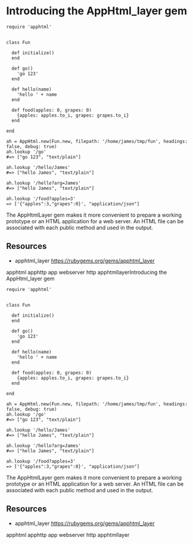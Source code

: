 # Introducing the AppHtml_layer gem


    require 'apphtml'


    class Fun

      def initialize()
      end

      def go()
        'go 123'
      end

      def hello(name)
        'hello ' + name
      end

      def food(apples: 0, grapes: 0)
        {apples: apples.to_i, grapes: grapes.to_i}
      end

    end

    ah = AppHtml.new(Fun.new, filepath: '/home/james/tmp/fun', headings: false, debug: true)
    ah.lookup '/go'
    #=> ["go 123", "text/plain"] 

    ah.lookup '/hello/James'
    #=> ["hello James", "text/plain"] 

    ah.lookup '/hello?arg=James'
    #=> ["hello James", "text/plain"] 

    ah.lookup '/food?apples=3'
    => ['{"apples":3,"grapes":0}', "application/json"] 

The AppHtmlLayer gem makes it more convenient to prepare a working prototype or an HTML application for a web server. An HTML file can be associated with each public method and used in the output.

## Resources

* apphtml_layer https://rubygems.org/gems/apphtml_layer

apphtml apphttp app webserver http apphtmllayerIntroducing the AppHtml_layer gem


    require 'apphtml'


    class Fun

      def initialize()
      end

      def go()
        'go 123'
      end

      def hello(name)
        'hello ' + name
      end

      def food(apples: 0, grapes: 0)
        {apples: apples.to_i, grapes: grapes.to_i}
      end

    end

    ah = AppHtml.new(Fun.new, filepath: '/home/james/tmp/fun', headings: false, debug: true)
    ah.lookup '/go'
    #=> ["go 123", "text/plain"] 

    ah.lookup '/hello/James'
    #=> ["hello James", "text/plain"] 

    ah.lookup '/hello?arg=James'
    #=> ["hello James", "text/plain"] 

    ah.lookup '/food?apples=3'
    => ['{"apples":3,"grapes":0}', "application/json"] 

The AppHtmlLayer gem makes it more convenient to prepare a working prototype or an HTML application for a web server. An HTML file can be associated with each public method and used in the output.

## Resources

* apphtml_layer https://rubygems.org/gems/apphtml_layer

apphtml apphttp app webserver http apphtmllayer
